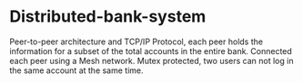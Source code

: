 # Distributed-bank-system


Peer-to-peer architecture and TCP/IP Protocol, each peer holds the information for a subset of the total accounts in the entire bank. 
Connected each peer using a Mesh network. 
Mutex protected, two users can not log in the same account at the same time. 
